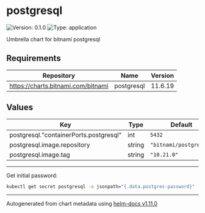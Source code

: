 # postgresql

![Version: 0.1.0](https://img.shields.io/badge/Version-0.1.0-informational?style=flat-square) ![Type: application](https://img.shields.io/badge/Type-application-informational?style=flat-square)

Umbrella chart for bitnami postgresql

## Requirements

| Repository | Name | Version |
|------------|------|---------|
| https://charts.bitnami.com/bitnami | postgresql | 11.6.19 |

## Values

| Key | Type | Default | Description |
|-----|------|---------|-------------|
| postgresql."containerPorts.postgresql" | int | `5432` |  |
| postgresql.image.repository | string | `"bitnami/postgresql"` |  |
| postgresql.image.tag | string | `"10.21.0"` |  |

----------------------------------------------


Get initial password:

```bash
kubectl get secret postgresql -o jsonpath="{.data.postgres-password}" | base64 --decode
```

----------------------------------------------
Autogenerated from chart metadata using [helm-docs v1.11.0](https://github.com/norwoodj/helm-docs/releases/v1.11.0)
